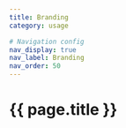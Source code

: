 ```yaml
---
title: Branding
category: usage

# Navigation config
nav_display: true
nav_label: Branding
nav_order: 50
---
```


# {{ page.title }}
